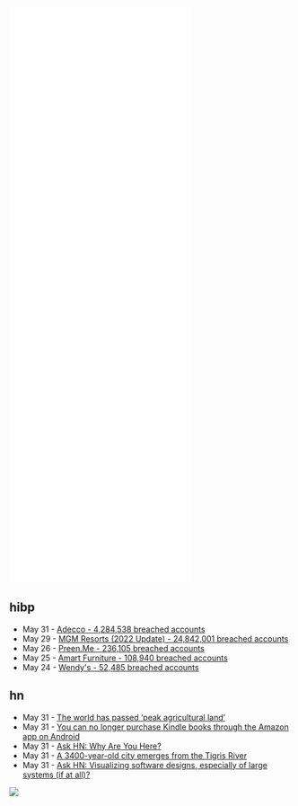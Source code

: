![Metrics](https://raw.githubusercontent.com/phixion/phixion/master/metrics.svg)

## hibp

<!--
for https://github.com/phixion/phixion/blob/main/.github/workflows/feeds.yml
-->
<!--START_SECTION:haveibeenpwnd-->
- May 31 - [Adecco - 4,284,538 breached accounts](https://haveibeenpwned.com/PwnedWebsites#Adecco)
- May 29 - [MGM Resorts (2022 Update) - 24,842,001 breached accounts](https://haveibeenpwned.com/PwnedWebsites#MGM2022Update)
- May 26 - [Preen.Me - 236,105 breached accounts](https://haveibeenpwned.com/PwnedWebsites#PreenMe)
- May 25 - [Amart Furniture - 108,940 breached accounts](https://haveibeenpwned.com/PwnedWebsites#AmartFurniture)
- May 24 - [Wendy's - 52,485 breached accounts](https://haveibeenpwned.com/PwnedWebsites#Wendys)
<!--END_SECTION:haveibeenpwnd-->

## hn

<!--
for https://github.com/phixion/phixion/blob/main/.github/workflows/feeds.yml
-->
<!--START_SECTION:hn-->
- May 31 - [The world has passed ‘peak agricultural land’](https://ourworldindata.org/peak-agriculture-land)
- May 31 - [You can no longer purchase Kindle books through the Amazon app on Android](https://www.theverge.com/2022/5/6/23060387/amazon-google-android-kindle-ebook-play-store)
- May 31 - [Ask HN: Why Are You Here?](https://news.ycombinator.com/item?id=31570624)
- May 31 - [A 3400-year-old city emerges from the Tigris River](https://uni-tuebingen.de/en/university/news-and-publications/press-releases/press-releases/article/a-3400-year-old-city-emerges-from-the-tigris-river/)
- May 31 - [Ask HN: Visualizing software designs, especially of large systems (if at all)?](https://news.ycombinator.com/item?id=31569646)
<!--END_SECTION:hn-->

<!--
for https://yhype.me
-->
![](https://hit.yhype.me/github/profile?user_id=13013670)
